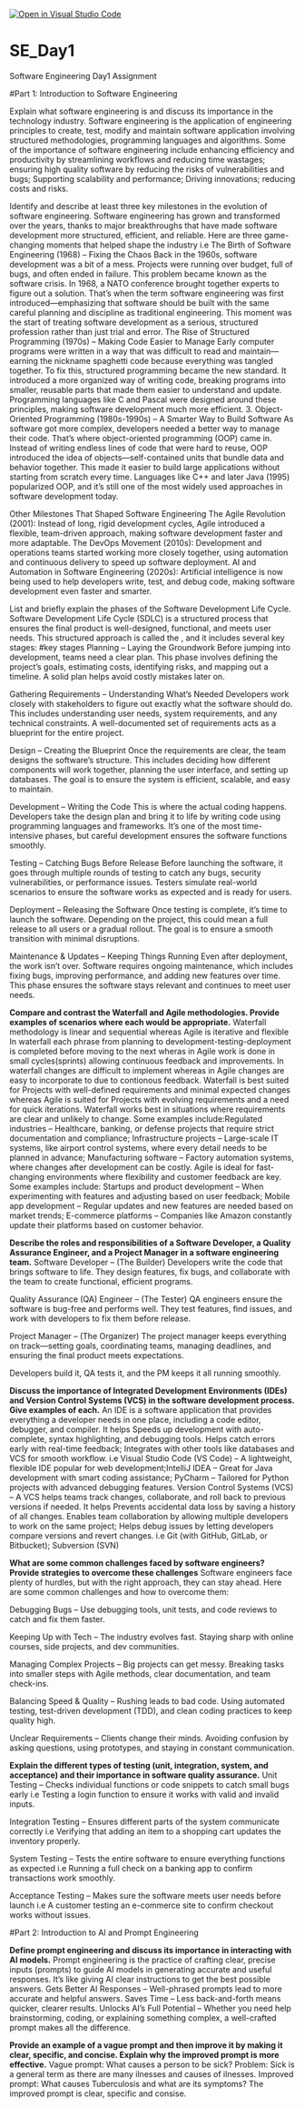 [![Open in Visual Studio Code](https://classroom.github.com/assets/open-in-vscode-2e0aaae1b6195c2367325f4f02e2d04e9abb55f0b24a779b69b11b9e10269abc.svg)](https://classroom.github.com/online_ide?assignment_repo_id=18365576&assignment_repo_type=AssignmentRepo)
# SE_Day1
Software Engineering Day1 Assignment

#Part 1: Introduction to Software Engineering

Explain what software engineering is and discuss its importance in the technology industry.
Software engineering is the application of engineering principles to create, test, modify and maintain software application involving structured methodologies,
programming languages and algorithms. Some of the importance of software engineering include enhancing efficiency and productivity by streamlining workflows 
and reducing time wastages; ensuring high quality software by reducing the risks of vulnerabilities and bugs; 
Supporting scalability and performance; Driving innovations; reducing costs and risks.

Identify and describe at least three key milestones in the evolution of software engineering.
Software engineering has grown and transformed over the years, thanks to major breakthroughs that have made software development 
more structured, efficient, and reliable. Here are three game-changing moments that helped shape the industry i.e The Birth of Software Engineering (1968) – Fixing the Chaos
Back in the 1960s, software development was a bit of a mess. Projects were running over budget, full of bugs, and often ended in failure. This problem became known as the software crisis. In 1968, a NATO conference brought together experts to figure out a solution. That’s when the term software engineering was first introduced—emphasizing that software should be built with the same careful planning and discipline as traditional engineering. This moment was the start of treating software development as a serious, structured profession rather than just trial and error.
The Rise of Structured Programming (1970s) – Making Code Easier to Manage
Early computer programs were written in a way that was difficult to read and maintain—earning the nickname spaghetti code because everything was tangled together. To fix this, structured programming became the new standard. It introduced a more organized way of writing code, breaking programs into smaller, reusable parts that made them easier to understand and update. Programming languages like C and Pascal were designed around these principles, making software development much more efficient.
3. Object-Oriented Programming (1980s-1990s) – A Smarter Way to Build Software
As software got more complex, developers needed a better way to manage their code. That’s where object-oriented programming (OOP) came in. Instead of writing endless lines of code that were hard to reuse, OOP introduced the idea of objects—self-contained units that bundle data and behavior together. This made it easier to build large applications without starting from scratch every time. Languages like C++ and later Java (1995) popularized OOP, and it’s still one of the most widely used approaches in software development today.

Other Milestones That Shaped Software Engineering
The Agile Revolution (2001): Instead of long, rigid development cycles, Agile introduced a flexible, team-driven approach, making software development faster and more adaptable.
The DevOps Movement (2010s): Development and operations teams started working more closely together, using automation and continuous delivery to speed up software deployment.
AI and Automation in Software Engineering (2020s): Artificial intelligence is now being used to help developers write, test, and debug code, making software development even faster and smarter.

List and briefly explain the phases of the Software Development Life Cycle.
Software Development Life Cycle (SDLC) is a structured process that ensures the final product is well-designed, functional, and meets user needs. 
This structured approach is called the , and it includes several key stages:
#key stages
Planning – Laying the Groundwork
Before jumping into development, teams need a clear plan. This phase involves defining the project’s goals, estimating costs, identifying risks, and mapping out a timeline. A solid plan helps avoid costly mistakes later on.

Gathering Requirements – Understanding What’s Needed
Developers work closely with stakeholders to figure out exactly what the software should do. This includes understanding user needs, system requirements, and any technical constraints. A well-documented set of requirements acts as a blueprint for the entire project.

Design – Creating the Blueprint
Once the requirements are clear, the team designs the software’s structure. This includes deciding how different components will work together, planning the user interface, and setting up databases. The goal is to ensure the system is efficient, scalable, and easy to maintain.

Development – Writing the Code
This is where the actual coding happens. Developers take the design plan and bring it to life by writing code using programming languages and frameworks. It’s one of the most time-intensive phases, but careful development ensures the software functions smoothly.

Testing – Catching Bugs Before Release
Before launching the software, it goes through multiple rounds of testing to catch any bugs, security vulnerabilities, or performance issues. Testers simulate real-world scenarios to ensure the software works as expected and is ready for users.

Deployment – Releasing the Software
Once testing is complete, it’s time to launch the software. Depending on the project, this could mean a full release to all users or a gradual rollout. The goal is to ensure a smooth transition with minimal disruptions.

Maintenance & Updates – Keeping Things Running
Even after deployment, the work isn’t over. Software requires ongoing maintenance, which includes fixing bugs, improving performance, and adding new features over time. This phase ensures the software stays relevant and continues to meet user needs.

**Compare and contrast the Waterfall and Agile methodologies. Provide examples of scenarios where each would be appropriate.**
Waterfall methodology is linear and sequential whereas Agile is iterative and flexible
In waterfall each phrase from planning to development-testing-deployment is completed before moving to the next wheras in Agile work is done in small cycles(sprints) allowing continuous feedback and improvements.
In waterfall changes are difficult to implement whereas in Agile changes are easy to incorporate to due to contionous feedback.
Waterfall is best suited for Projects with well-defined requirements and minimal expected changes whereas Agile is suited for Projects with evolving requirements and a need for quick iterations.
Waterfall works best in situations where requirements are clear and unlikely to change. Some examples include:Regulated industries – Healthcare, banking, or defense projects that require strict documentation and compliance; Infrastructure projects – Large-scale IT systems, like airport control systems, where every detail needs to be planned in advance; Manufacturing software – Factory automation systems, where changes after development can be costly.
Agile is ideal for fast-changing environments where flexibility and customer feedback are key. Some examples include: Startups and product development – When experimenting with features and adjusting based on user feedback; Mobile app development – Regular updates and new features are needed based on market trends; E-commerce platforms – Companies like Amazon constantly update their platforms based on customer behavior.

**Describe the roles and responsibilities of a Software Developer, a Quality Assurance Engineer, and a Project Manager in a software engineering team.**
 Software Developer – (The Builder) Developers write the code that brings software to life. They design features, fix bugs, and collaborate with the team to create functional, efficient programs.

Quality Assurance (QA) Engineer – (The Tester) QA engineers ensure the software is bug-free and performs well. They test features, find issues, and work with developers to fix them before release.

 Project Manager – (The Organizer) The project manager keeps everything on track—setting goals, coordinating teams, managing deadlines, and ensuring the final product meets expectations.

Developers build it, QA tests it, and the PM keeps it all running smoothly.

**Discuss the importance of Integrated Development Environments (IDEs) and Version Control Systems (VCS) in the software development process. Give examples of each.**
An IDE is a software application that provides everything a developer needs in one place, including a code editor, debugger, and compiler. It helps Speeds up development with auto-complete, syntax highlighting, and debugging tools.
Helps catch errors early with real-time feedback; Integrates with other tools like databases and VCS for smooth workflow.
i.e Visual Studio Code (VS Code) – A lightweight, flexible IDE popular for web development;IntelliJ IDEA – Great for Java development with smart coding assistance; PyCharm – Tailored for Python projects with advanced debugging features.
Version Control Systems (VCS) – A VCS helps teams track changes, collaborate, and roll back to previous versions if needed. It helps Prevents accidental data loss by saving a history of all changes.
Enables team collaboration by allowing multiple developers to work on the same project; Helps debug issues by letting developers compare versions and revert changes.
i.e Git (with GitHub, GitLab, or Bitbucket); Subversion (SVN)

**What are some common challenges faced by software engineers? Provide strategies to overcome these challenges**
Software engineers face plenty of hurdles, but with the right approach, they can stay ahead. Here are some common challenges and how to overcome them:

Debugging Bugs  –  Use debugging tools, unit tests, and code reviews to catch and fix them faster.

Keeping Up with Tech – The industry evolves fast. Staying sharp with online courses, side projects, and dev communities.

Managing Complex Projects  – Big projects can get messy. Breaking tasks into smaller steps with Agile methods, clear documentation, and team check-ins.

Balancing Speed & Quality – Rushing leads to bad code. Using automated testing, test-driven development (TDD), and clean coding practices to keep quality high.

Unclear Requirements  – Clients change their minds. Avoiding confusion by asking questions, using prototypes, and staying in constant communication.

**Explain the different types of testing (unit, integration, system, and acceptance) and their importance in software quality assurance.**
Unit Testing  – Checks individual functions or code snippets to catch small bugs early i.e Testing a login function to ensure it works with valid and invalid inputs.

 Integration Testing  – Ensures different parts of the system communicate correctly i.e Verifying that adding an item to a shopping cart updates the inventory properly.

System Testing  – Tests the entire software to ensure everything functions as expected i.e Running a full check on a banking app to confirm transactions work smoothly.

Acceptance Testing  – Makes sure the software meets user needs before launch i.e A customer testing an e-commerce site to confirm checkout works without issues.

#Part 2: Introduction to AI and Prompt Engineering
                    
**Define prompt engineering and discuss its importance in interacting with AI models.**
Prompt engineering is the practice of crafting clear, precise inputs (prompts) to guide AI models in generating accurate and useful responses. It’s like giving AI clear instructions to get the best possible answers.
Gets Better AI Responses – Well-phrased prompts lead to more accurate and helpful answers.
Saves Time – Less back-and-forth means quicker, clearer results.
Unlocks AI’s Full Potential – Whether you need help brainstorming, coding, or explaining something complex, a well-crafted prompt makes all the difference.

**Provide an example of a vague prompt and then improve it by making it clear, specific, and concise. Explain why the improved prompt is more effective.**
Vague prompt: What causes a person to be sick?
Problem: Sick is a general term as there are many ilnesses and causes of ilnesses.
Improved prompt: What causes Tuberculosis and what are its symptoms?
The improved prompt is clear, specific and consise.
